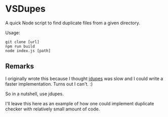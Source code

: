 VSDupes
=======
A quick Node script to find duplicate files from a given directory.

Usage:

    git clone [url]
    npm run build
    node index.js [path]

Remarks
-------
I originally wrote this because I thought [jdupes](https://github.com/jbruchon/jdupes)
was slow and I could write a faster implementation. Turns out I can't. :)

So in a nutshell, use jdupes.

I'll leave this here as an example of how one could implement duplicate checker with
relatively small amount of code.